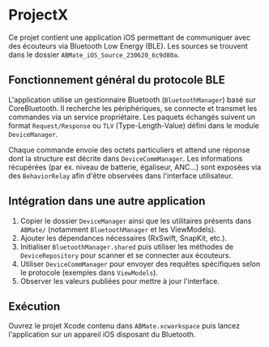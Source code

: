 # ProjectX

Ce projet contient une application iOS permettant de communiquer avec des 
écouteurs via Bluetooth Low Energy (BLE). Les sources se trouvent dans le 
dossier `ABMate_iOS_Source_230620_6c9d80a`.

## Fonctionnement général du protocole BLE

L'application utilise un gestionnaire Bluetooth (`BluetoothManager`) basé sur 
CoreBluetooth. Il recherche les périphériques, se connecte et transmet les 
commandes via un service propriétaire. Les paquets échangés suivent un format 
`Request/Response` ou `TLV` (Type-Length-Value) défini dans le module
`DeviceManager`.

Chaque commande envoie des octets particuliers et attend une réponse dont la 
structure est décrite dans `DeviceCommManager`. Les informations récupérées
(par ex. niveau de batterie, égaliseur, ANC...) sont exposées via des
`BehaviorRelay` afin d'être observées dans l'interface utilisateur.

## Intégration dans une autre application

1. Copier le dossier `DeviceManager` ainsi que les utilitaires présents dans
   `ABMate/` (notamment `BluetoothManager` et les ViewModels).
2. Ajouter les dépendances nécessaires (RxSwift, SnapKit, etc.).
3. Initialiser `BluetoothManager.shared` puis utiliser les méthodes de
   `DeviceRepository` pour scanner et se connecter aux écouteurs.
4. Utiliser `DeviceCommManager` pour envoyer des requêtes spécifiques selon le
   protocole (exemples dans `ViewModels`).
5. Observer les valeurs publiées pour mettre à jour l'interface.

## Exécution

Ouvrez le projet Xcode contenu dans `ABMate.xcworkspace` puis lancez
l'application sur un appareil iOS disposant du Bluetooth.
